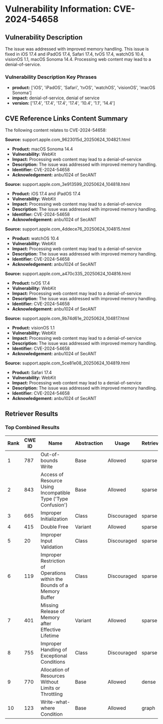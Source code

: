 # Vulnerability Information: CVE-2024-54658

## Vulnerability Description
The issue was addressed with improved memory handling. This issue is fixed in iOS 17.4 and iPadOS 17.4, Safari 17.4, tvOS 17.4, watchOS 10.4, visionOS 1.1, macOS Sonoma 14.4. Processing web content may lead to a denial-of-service.

### Vulnerability Description Key Phrases
- **product:** ['iOS', 'iPadOS', 'Safari', 'tvOS', 'watchOS', 'visionOS', 'macOS Sonoma']
- **impact:** denial-of-service, denial of service
- **version:** ['17.4', '17.4', '17.4', '17.4', '10.4', '1.1', '14.4']

## CVE Reference Links Content Summary
The following content relates to CVE-2024-54658:

**Source:** support.apple.com_9623015d_20250624_104821.html
*   **Product:** macOS Sonoma 14.4
*   **Vulnerability:** WebKit
*   **Impact:** Processing web content may lead to a denial-of-service
*   **Description:** The issue was addressed with improved memory handling.
*   **Identifier:** CVE-2024-54658
*   **Acknowledgement:** anbu1024 of SecANT

**Source:** support.apple.com_3e913599_20250624_104818.html
*   **Product:** iOS 17.4 and iPadOS 17.4
*   **Vulnerability:** WebKit
*   **Impact:** Processing web content may lead to a denial-of-service
*   **Description:** The issue was addressed with improved memory handling.
*   **Identifier:** CVE-2024-54658
*   **Acknowledgement:** anbu1024 of SecANT

**Source:** support.apple.com_4ddece76_20250624_104815.html
*   **Product:** watchOS 10.4
*   **Vulnerability:** WebKit
*   **Impact:** Processing web content may lead to a denial-of-service
*   **Description:** The issue was addressed with improved memory handling.
*   **Identifier:** CVE-2024-54658
*   **Acknowledgement:** anbu1024 of SecANT

**Source:** support.apple.com_a470c335_20250624_104816.html
*   **Product:** tvOS 17.4
*   **Vulnerability:** WebKit
*   **Impact:** Processing web content may lead to a denial-of-service
*   **Description:** The issue was addressed with improved memory handling.
*   **Identifier:** CVE-2024-54658
*   **Acknowledgement:** anbu1024 of SecANT

**Source:** support.apple.com_9b74d61e_20250624_104817.html
*   **Product:** visionOS 1.1
*   **Vulnerability:** WebKit
*   **Impact:** Processing web content may lead to a denial-of-service
*   **Description:** The issue was addressed with improved memory handling.
*   **Identifier:** CVE-2024-54658
*   **Acknowledgement:** anbu1024 of SecANT

**Source:** support.apple.com_5ce81e08_20250624_104819.html
*   **Product:** Safari 17.4
*   **Vulnerability:** WebKit
*   **Impact:** Processing web content may lead to a denial-of-service
*   **Description:** The issue was addressed with improved memory handling.
*   **Identifier:** CVE-2024-54658
*   **Acknowledgement:** anbu1024 of SecANT

## Retriever Results

### Top Combined Results

| Rank | CWE ID | Name | Abstraction | Usage  | Retrievers | Individual Scores |
|------|--------|------|-------------|-------|------------|-------------------|
| 1 | 787 | Out-of-bounds Write | Base | Allowed | sparse | 0.105 |
| 2 | 843 | Access of Resource Using Incompatible Type ('Type Confusion') | Base | Allowed | sparse | 0.103 |
| 3 | 665 | Improper Initialization | Class | Discouraged | sparse | 0.093 |
| 4 | 415 | Double Free | Variant | Allowed | sparse | 0.093 |
| 5 | 20 | Improper Input Validation | Class | Discouraged | sparse | 0.091 |
| 6 | 119 | Improper Restriction of Operations within the Bounds of a Memory Buffer | Class | Discouraged | sparse | 0.087 |
| 7 | 401 | Missing Release of Memory after Effective Lifetime | Variant | Allowed | sparse | 0.087 |
| 8 | 755 | Improper Handling of Exceptional Conditions | Class | Discouraged | sparse | 0.083 |
| 9 | 770 | Allocation of Resources Without Limits or Throttling | Base | Allowed | dense | 0.500 |
| 10 | 123 | Write-what-where Condition | Base | Allowed | graph | 0.004 |

